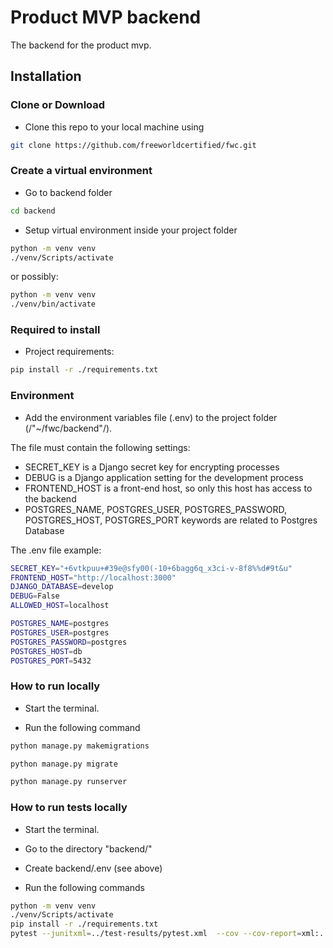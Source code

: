 # Product MVP backend

The backend for the product mvp.

## Installation

### Clone or Download

- Clone this repo to your local machine using

```bash
git clone https://github.com/freeworldcertified/fwc.git
```

### Create a virtual environment

- Go to backend folder

```bash
cd backend
```

- Setup virtual environment inside your project folder

```bash
python -m venv venv
./venv/Scripts/activate
```

or possibly:

```bash
python -m venv venv
./venv/bin/activate
```

### Required to install

- Project requirements:

```bash
pip install -r ./requirements.txt
```

### Environment

- Add the environment variables file (.env) to the project folder (/"~/fwc/backend"/).

The file must contain the following settings:

- SECRET_KEY is a Django secret key for encrypting processes
- DEBUG is a Django application setting for the development process
- FRONTEND_HOST is a front-end host, so only this host has access to the backend
- POSTGRES_NAME, POSTGRES_USER, POSTGRES_PASSWORD, POSTGRES_HOST, POSTGRES_PORT
  keywords are related to Postgres Database

The .env file example:

```bash
SECRET_KEY="+6vtkpuu+#39e@sfy00(-10+6bagg6q_x3ci-v-8f8%%d#9t&u"
FRONTEND_HOST="http://localhost:3000"
DJANGO_DATABASE=develop
DEBUG=False
ALLOWED_HOST=localhost

POSTGRES_NAME=postgres
POSTGRES_USER=postgres
POSTGRES_PASSWORD=postgres
POSTGRES_HOST=db
POSTGRES_PORT=5432
```

### How to run locally

- Start the terminal.

- Run the following command

```bash
python manage.py makemigrations
```

```bash
python manage.py migrate
```

```bash
python manage.py runserver
```

### How to run tests locally

- Start the terminal.

- Go to the directory "backend/"

- Create backend/.env (see above)

- Run the following commands

```bash
python -m venv venv
./venv/Scripts/activate
pip install -r ./requirements.txt
pytest --junitxml=../test-results/pytest.xml  --cov --cov-report=xml:../coverage-results/pytest-coverage-report.xml
```
